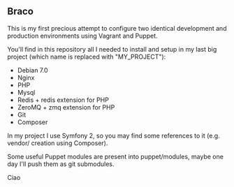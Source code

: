 Braco
-----

This is my first precious attempt to configure two identical development and production environments using Vagrant and Puppet.

You'll find in this repository all I needed to install and setup in my last big project (which name is replaced with "MY_PROJECT"):

* Debian 7.0
* Nginx
* PHP
* Mysql
* Redis + redis extension for PHP
* ZeroMQ + zmq extension for PHP
* Git
* Composer

In my project I use Symfony 2, so you may find some references to it (e.g. vendor/ creation using Composer).

Some useful Puppet modules are present into puppet/modules, maybe one day I'll push them as git submodules.

Ciao
